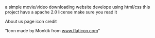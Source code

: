 a simple movie/video downloading website develope using html/css
this project have a apache 2.0 license make sure you read it


About us page icon credit

"Icon made by Monkik from www.flaticon.com"
